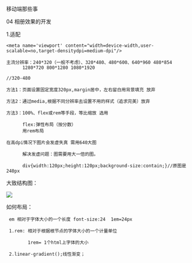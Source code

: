 移动端那些事

04 相册效果的开发

1.适配

    <meta name='viewport' content="width=device-width,user-scalable=no,target-densitydpi=medium-dpi"/>

    主流分辨率：240*320（一般不考虑）、320*480、480*600、640*960 480*854
          1280*720 800*1280 1080*1920

    //320-480 

    方法1：页面设置固定宽度320px,margin居中，左右留白用背景填充 放弃

    方法2：通过media,根据不同分辨率去设置不用的样式（追求完美）放弃

    方法3：100%、flex或rem等手段，等比缩放 选用

          flex:弹性布局（按分数）
          用rem布局

    在高dpi情况下图片会发虚失真 需用640大图

          解决发虚问题：图需要用大一倍的图。

          div{width:120px;height:120px;background-size:contain;}//原图是240px

大致结构图：

![](http://i.imgur.com/UrAbPMa.png)

     
如何布局：

     em 相对于字体大小的一个长度 font-size:24  1em=24px

     1.rem: 相对于根据根节点的字体大小的一个计量单位 

            1rem= 1个html上字体的大小

     2.linear-gradient();线性渐变；
      
   





    


    